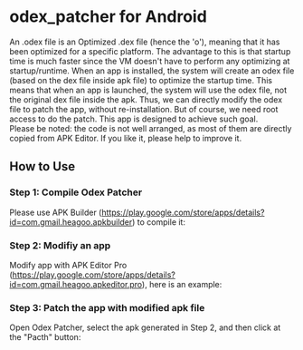 # odex_patcher for Android
An .odex file is an Optimized .dex file (hence the 'o'), meaning that it has been optimized for a specific platform. The advantage to this is that startup time is much faster since the VM doesn't have to perform any optimizing at startup/runtime. When an app is installed, the system will create an odex file (based on the dex file inside apk file) to optimize the startup time. This means that when an app is launched, the system will use the odex file, not the original dex file inside the apk. Thus, we can directly modify the odex file to patch the app, without re-installation. But of course, we need root access to do the patch. This app is designed to achieve such goal.  
Please be noted: the code is not well arranged, as most of them are directly copied from APK Editor. If you like it, please help to improve it.

## How to Use
### Step 1: Compile Odex Patcher
Please use APK Builder (https://play.google.com/store/apps/details?id=com.gmail.heagoo.apkbuilder) to compile it:
### Step 2: Modifiy an app
Modify app with APK Editor Pro (https://play.google.com/store/apps/details?id=com.gmail.heagoo.apkeditor.pro), here is an example:
### Step 3: Patch the app with modified apk file
Open Odex Patcher, select the apk generated in Step 2, and then click at the "Pacth" button:
